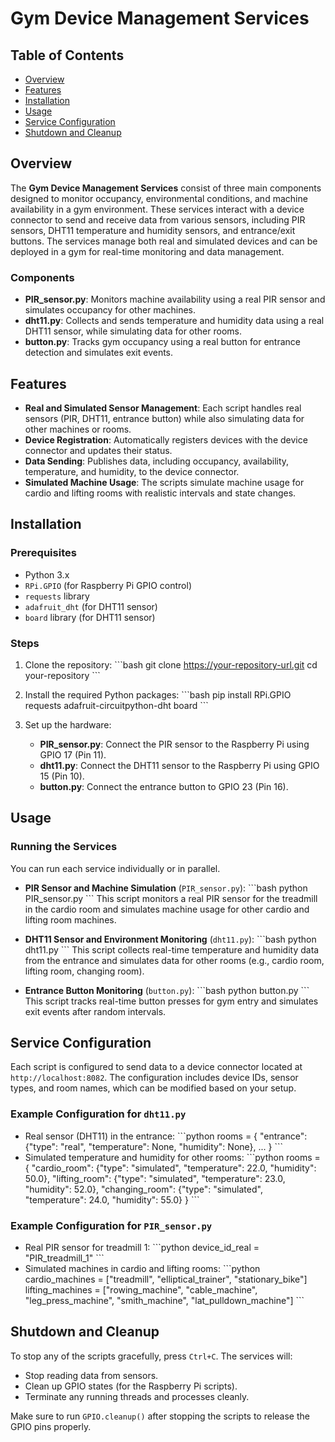 # Gym Device Management Services

## Table of Contents
- [Overview](#overview)
- [Features](#features)
- [Installation](#installation)
- [Usage](#usage)
- [Service Configuration](#service-configuration)
- [Shutdown and Cleanup](#shutdown-and-cleanup)

## Overview
The **Gym Device Management Services** consist of three main components designed to monitor occupancy, environmental conditions, and machine availability in a gym environment. These services interact with a device connector to send and receive data from various sensors, including PIR sensors, DHT11 temperature and humidity sensors, and entrance/exit buttons. The services manage both real and simulated devices and can be deployed in a gym for real-time monitoring and data management.

### Components
- **PIR_sensor.py**: Monitors machine availability using a real PIR sensor and simulates occupancy for other machines.
- **dht11.py**: Collects and sends temperature and humidity data using a real DHT11 sensor, while simulating data for other rooms.
- **button.py**: Tracks gym occupancy using a real button for entrance detection and simulates exit events.

## Features
- **Real and Simulated Sensor Management**: Each script handles real sensors (PIR, DHT11, entrance button) while also simulating data for other machines or rooms.
- **Device Registration**: Automatically registers devices with the device connector and updates their status.
- **Data Sending**: Publishes data, including occupancy, availability, temperature, and humidity, to the device connector.
- **Simulated Machine Usage**: The scripts simulate machine usage for cardio and lifting rooms with realistic intervals and state changes.

## Installation

### Prerequisites
- Python 3.x
- `RPi.GPIO` (for Raspberry Pi GPIO control)
- `requests` library
- `adafruit_dht` (for DHT11 sensor)
- `board` library (for DHT11 sensor)

### Steps
1. Clone the repository:
   \```bash
   git clone https://your-repository-url.git
   cd your-repository
   \```

2. Install the required Python packages:
   \```bash
   pip install RPi.GPIO requests adafruit-circuitpython-dht board
   \```

3. Set up the hardware:
   - **PIR_sensor.py**: Connect the PIR sensor to the Raspberry Pi using GPIO 17 (Pin 11).
   - **dht11.py**: Connect the DHT11 sensor to the Raspberry Pi using GPIO 15 (Pin 10).
   - **button.py**: Connect the entrance button to GPIO 23 (Pin 16).

## Usage

### Running the Services
You can run each service individually or in parallel.

- **PIR Sensor and Machine Simulation** (`PIR_sensor.py`):
  \```bash
  python PIR_sensor.py
  \```
  This script monitors a real PIR sensor for the treadmill in the cardio room and simulates machine usage for other cardio and lifting room machines.

- **DHT11 Sensor and Environment Monitoring** (`dht11.py`):
  \```bash
  python dht11.py
  \```
  This script collects real-time temperature and humidity data from the entrance and simulates data for other rooms (e.g., cardio room, lifting room, changing room).

- **Entrance Button Monitoring** (`button.py`):
  \```bash
  python button.py
  \```
  This script tracks real-time button presses for gym entry and simulates exit events after random intervals.

## Service Configuration
Each script is configured to send data to a device connector located at `http://localhost:8082`. The configuration includes device IDs, sensor types, and room names, which can be modified based on your setup.

### Example Configuration for `dht11.py`
- Real sensor (DHT11) in the entrance:
  \```python
  rooms = {
    "entrance": {"type": "real", "temperature": None, "humidity": None},
    ...
  }
  \```
- Simulated temperature and humidity for other rooms:
  \```python
  rooms = {
    "cardio_room": {"type": "simulated", "temperature": 22.0, "humidity": 50.0},
    "lifting_room": {"type": "simulated", "temperature": 23.0, "humidity": 52.0},
    "changing_room": {"type": "simulated", "temperature": 24.0, "humidity": 55.0}
  }
  \```

### Example Configuration for `PIR_sensor.py`
- Real PIR sensor for treadmill 1:
  \```python
  device_id_real = "PIR_treadmill_1"
  \```
- Simulated machines in cardio and lifting rooms:
  \```python
  cardio_machines = ["treadmill", "elliptical_trainer", "stationary_bike"]
  lifting_machines = ["rowing_machine", "cable_machine", "leg_press_machine", "smith_machine", "lat_pulldown_machine"]
  \```

## Shutdown and Cleanup
To stop any of the scripts gracefully, press `Ctrl+C`. The services will:
- Stop reading data from sensors.
- Clean up GPIO states (for the Raspberry Pi scripts).
- Terminate any running threads and processes cleanly.

Make sure to run `GPIO.cleanup()` after stopping the scripts to release the GPIO pins properly.
